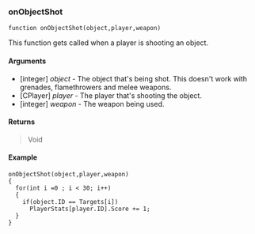 ### onObjectShot
```Squirrel
function onObjectShot(object,player,weapon)
```

This function gets called when a player is shooting an object.

#### Arguments

- [integer] *object* - The object that's being shot. This doesn't work with grenades, flamethrowers and melee weapons.
- [CPlayer] *player* - The player that's shooting the object.
- [integer] *weapon* - The weapon being used.

#### Returns
> Void

#### Example
```Squirrel
onObjectShot(object,player,weapon)
{
  for(int i =0 ; i < 30; i++)
  {
    if(object.ID == Targets[i])
      PlayerStats[player.ID].Score += 1;
  }
}
```
